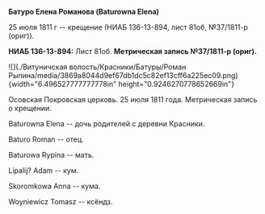 **Батуро Елена Романова (Baturowna Elena)**

25 июля 1811 г -- крещение (НИАБ 136-13-894, лист 81об, №37/1811-р
(ориг)).

**НИАБ 136-13-894:** Лист 81об. **Метрическая запись №37/1811-р
(ориг).**

![](./Витуничская волость/Красники/Батуры/Роман Рыпина/media/3869a8044d9ef67db1dc5c82ef13cff6a225ec09.png){width="6.496527777777778in"
height="0.9246270778652669in"}

Осовская Покровская церковь. 25 июля 1811 года. Метрическая запись о
крещении.

Baturowna Elena -- дочь родителей с деревни Красники.

Baturo Roman -- отец.

Baturowa Rypina -- мать.

Lipalij? Adam -- кум.

Skoromkowa Anna -- кума.

Woyniewicz Tomasz -- ксёндз.
